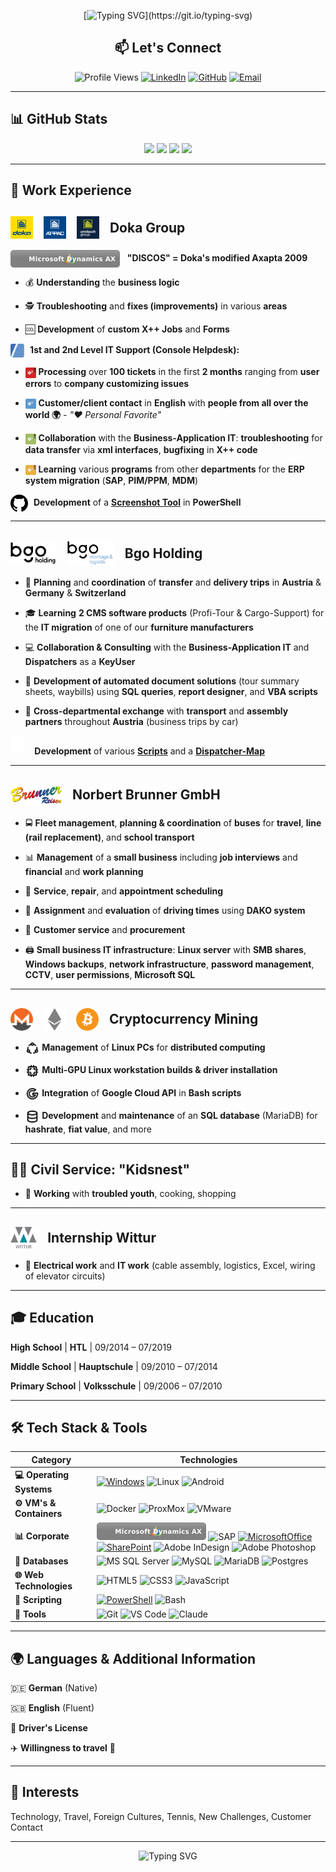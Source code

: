 <div align="center">
  
  <!-- Dynamic Typing Headline -->
  [![Typing SVG](https://readme-typing-svg.herokuapp.com?font=Fira+Code&size=28&duration=3000&pause=1000&color=00FF00&background=1A1A1A&center=true&vCenter=true&multiline=true&width=900&height=120&lines=👋+Welcome+to+my+GitHub!;🔧+Automation+Enthusiast+%7C+Problem+Solver;🏝️+Currently+on+Holiday!)](https://git.io/typing-svg)

## 📫 Let's Connect

![Profile Views](https://komarev.com/ghpvc/?username=Ezellhof&label=Profile%20views&color=00FF00&style=for-the-badge&labelColor=1A1A1A)
[![LinkedIn](https://img.shields.io/badge/LinkedIn-0077B5?style=for-the-badge&logo=linkedin&logoColor=white)](https://www.linkedin.com/in/erik-zellhofer-k1999?utm_source=share&utm_campaign=share_via&utm_content=profile&utm_medium=android_app)
[![GitHub](https://img.shields.io/badge/GitHub-100000?style=for-the-badge&logo=github&logoColor=white)](https://github.com/Ezellhof)
[![Email](https://img.shields.io/badge/Email-D14836?style=for-the-badge&logo=gmail&logoColor=white)](mailto:erik@kingslayer.cc)

</div>

---

## 📊 GitHub Stats

<div align="center">

<img height="150em" src="https://github-readme-stats.vercel.app/api/pin/?username=Ezellhof&repo=doka-screenshottool&theme=radical&bg_color=1A1A1A&title_color=00FF00&text_color=ffffff&icon_color=00FF00&border_color=00FF00&description_lines_count=3" />
<img height="150em" src="https://github-readme-stats.vercel.app/api?username=Ezellhof&show_icons=true&theme=radical&bg_color=1A1A1A&title_color=00FF00&text_color=ffffff&icon_color=00FF00&border_color=00FF00" />

<img height="150em" src="https://github-readme-stats.vercel.app/api/top-langs/?username=Ezellhof&layout=compact&theme=radical&bg_color=1A1A1A&title_color=00FF00&text_color=ffffff&border_color=00FF00" />
<img height="150em" src="https://github-readme-streak-stats.herokuapp.com/?user=Ezellhof&theme=radical&background=1A1A1A&stroke=00FF00&ring=00FF00&fire=00FF00&currStreakNum=ffffff&sideNums=ffffff&currStreakLabel=00FF00&sideLabels=ffffff&dates=ffffff" />

</div>

---

## 💼 Work Experience

## <img src="./assets/Doka_Logo_Square_RGB.svg" height="36" style="vertical-align: middle; margin-right: 12px;"> <img src="./assets/AtPac_Logo_Square_RGB.svg" height="36" style="vertical-align: bottom; margin-right: 12px;"> <img src="./assets/UG_Logo_Square_RGB_Lime_Blue.svg" height="36" style="vertical-align: middle; margin-right: 12px;"> <span style="vertical-align: middle;">Doka Group</span>

<img src="assets/AX2009_Badge.svg" alt="Logo" style="height: 2.0em; vertical-align: middle;"> &nbsp; **"DISCOS" = Doka's modified Axapta 2009**

* 💰 **Understanding** the **business logic**

- 🕵 **Troubleshooting** and **fixes (improvements)** in various **areas**

* 🆒 **Development** of **custom X++ Jobs** and **Forms**

<img src="assets/helpdesk-logo.svg" alt="Logo" style="height: 1.6em; vertical-align: middle; margin-left; margin-right: 5px;"> **1st and 2nd Level IT Support (Console Helpdesk):** 

* <img src="assets/Red_Bomb_Explo_Ticket.svg" alt="Red_Bomb_Ticket" style="height: 1.2em; vertical-align: middle;"> **Processing** over **100 tickets** in the first **2 months** ranging from **user errors** to **company customizing issues**

- <img src="assets/Blue_Ticket.svg" alt="Blue_Ticket" style="height: 1.2em; vertical-align: middle;">  **Customer/client contact** in **English** with **people from all over the world 🌍** - *"❤️ Personal Favorite"*

* <img src="assets/Green_Bomb_Explo_Ticket.svg" alt="Blue_Ticket" style="height: 1.2em; vertical-align: middle;"> **Collaboration** with the **Business-Application IT**: **troubleshooting** for **data transfer** via **xml interfaces**, **bugfixing** in **X++ code**

- <img src="assets/Yellow_Bomb_Explo_Ticket.svg" alt="Blue_Ticket" style="height: 1.2em; vertical-align: middle;"> **Learning** various **programs** from other **departments** for the **ERP system migration** (**SAP**, **PIM/PPM**, **MDM**)

<a href="https://github.com/Ezellhof"><img src="assets/github.svg" alt="Logo" style="height: 2.0em; vertical-align: middle; margin-right:5px;"></a> **Development** of a **[Screenshot Tool](https://github.com/Ezellhof/DOKA-ScreenShotTool)** in **PowerShell**

---

## <img src="assets/bgo_holding.svg" class="svg-darkmode" alt="Logo" style="height: 1.7em; vertical-align: middle; margin-right: 12px;"> <img src="assets/bgo_montage.svg" class="svg-darkmode" alt="Logo" style="height: 2.0em; vertical-align: middle; margin-right: 12px;"> <span style="vertical-align: middle;">Bgo Holding</span>

* 🚛 **Planning** and **coordination** of **transfer** and **delivery trips** in **Austria** & **Germany** & **Switzerland**

- 🎓 **Learning** **2 CMS software products** (Profi-Tour & Cargo-Support) for the **IT migration** of one of our **furniture manufacturers**

* 💻 **Collaboration & Consulting** with the **Business-Application IT** and **Dispatchers** as a **KeyUser**

- 🧾 **Development of automated document solutions** (tour summary sheets, waybills) using **SQL queries**, **report designer**, and **VBA scripts**

* 💁 **Cross-departmental exchange** with **transport** and **assembly partners** throughout **Austria** (business trips by car)

<img src="assets/github-button-light.svg" alt="Logo" style="height: 2em; margin-right: 12px;"> <span style="vertical-align: middle;"> **Development** of various **[Scripts](https://github.com/BMLZellEr/bgo_montage_und_logistik/tree/main/excel-makros)** and a **[Dispatcher-Map](https://bmlzeller.github.io/bgo_montage_und_logistik/austria_cargo_zone_map/index.html)** </span>

---

## <img src="assets/Brunner_Logo.svg" alt="Logo" style="height: 1.7em; vertical-align: middle; margin-right: 12px;"> <span style="vertical-align: middle;">Norbert Brunner GmbH</span>

* 🚍 **Fleet management**, **planning & coordination** of **buses** for **travel**, **line (rail replacement)**, and **school transport**

- 📊 **Management** of a **small business** including **job interviews** and **financial** and **work planning**

* 📆 **Service**, **repair**, and **appointment scheduling**

- 🚌 **Assignment** and **evaluation** of **driving times** using **DAKO system**

* 💸 **Customer service** and **procurement**

- 🖨️ **Small business IT infrastructure**: **Linux server** with **SMB shares**, **Windows backups**, **network infrastructure**, **password management**, **CCTV**, **user permissions**, **Microsoft SQL**

---

## <img src="assets/monero-colored.svg" alt="Logo" style="height: 1.7em; vertical-align: middle; margin-right: 12px;"> <img src="assets/ethereum-colored.svg" alt="Logo" style="height: 1.7em; vertical-align: middle; margin-right: 12px;"> <img src="assets/bitcoin-colored.svg" alt="Logo" style="height: 1.7em; vertical-align: middle; margin-right: 12px;"> <span style="vertical-align: middle;">Cryptocurrency Mining</span>

* <img src="assets/ubuntu.svg" class="svg-darkmode"  alt="Logo" style="height: 1.6em; vertical-align: middle;"> **Management** of **Linux PCs** for **distributed computing**

- <img src="assets/cpu.svg" class="svg-darkmode"  alt="Logo" style="height: 1.6em; vertical-align: middle;"> **Multi-GPU Linux workstation builds & driver installation**

* <img src="assets/google.svg" class="svg-darkmode" alt="Logo" style="height: 1.6em; vertical-align: middle;">  **Integration** of **Google Cloud API** in **Bash scripts**

- <img src="assets/database.svg" class="svg-darkmode"  alt="Logo" style="height: 1.6em; vertical-align: middle;"> **Development** and **maintenance** of an **SQL database** (MariaDB) for **hashrate**, **fiat value**, and more

---

## 🧑‍🏫 Civil Service: "Kidsnest"

* 🤹 **Working** with **troubled youth**, cooking, shopping

---

## <img src="assets/wittur.svg" alt="Logo" style="height: 1.7em; vertical-align: middle; margin-right: 12px;"> <span style="vertical-align: middle;">Internship Wittur</span>

* 🔌 **Electrical work** and **IT work** (cable assembly, logistics, Excel, wiring of elevator circuits)

---

## 🎓 Education

**High School** | **HTL** | 09/2014 – 07/2019

**Middle School** | **Hauptschule** | 09/2010 – 07/2014

**Primary School** | **Volksschule** | 09/2006 – 07/2010

---

## 🛠️ Tech Stack & Tools

<div align="center">

| Category | Technologies |
|----------|-------------|
| **💻 Operating Systems** | [![Windows](https://custom-icon-badges.demolab.com/badge/Windows-0078D6?logo=windows-logo-erik&logoColor=0C2340&style=for-the-badge)](https://www.microsoft.com) ![Linux](https://img.shields.io/badge/Linux-FCC624?style=for-the-badge&logo=linux&logoColor=black) ![Android](https://img.shields.io/badge/Android-3DDC84?style=for-the-badge&logo=android&logoColor=white) |
| **⚙️ VM's & Containers** | ![Docker](https://img.shields.io/badge/Docker-2496ED?style=for-the-badge&logo=docker&logoColor=white) ![ProxMox](https://img.shields.io/badge/Proxmox-E57000?style=for-the-badge&logo=proxmox&logoColor=white) ![VMware](https://img.shields.io/badge/VMware-231f20?style=for-the-badge&logo=VMware&logoColor=white) |
| **📊 Corporate** | <img src="assets/AX2009_Badge.svg" alt="Microsoft Dynamics AX" height="28"/> ![SAP](https://img.shields.io/badge/SAP-0FAAFF?style=for-the-badge&logo=sap&logoColor=white) [![MicrosoftOffice](https://custom-icon-badges.demolab.com/badge/Microsoft%20Office-D83B01?logo=office-logo-erik&logoColor=FFFFFF&style=for-the-badge)](https://www.microsoft.com) [![SharePoint](https://custom-icon-badges.demolab.com/badge/Sharepoint-1a9ba1?logo=sharepoint-logo-erik&logoColor=FFFFFF&style=for-the-badge)](https://www.microsoft.com) ![Adobe InDesign](https://img.shields.io/badge/Adobe%20InDesign-49021F?style=for-the-badge&logo=adobeindesign&logoColor=white) ![Adobe Photoshop](https://img.shields.io/badge/adobe%20photoshop-%2331A8FF.svg?style=for-the-badge&logo=adobe%20photoshop&logoColor=white) |
| **💾 Databases** | ![MS SQL Server](https://img.shields.io/badge/Microsoft%20SQL%20Server-CC2927?style=for-the-badge&logo=microsoft%20sql%20server&logoColor=white) ![MySQL](https://img.shields.io/badge/mysql-%2300f.svg?style=for-the-badge&logo=mysql&logoColor=white) ![MariaDB](https://img.shields.io/badge/MariaDB-003545?style=for-the-badge&logo=mariadb&logoColor=white) ![Postgres](https://img.shields.io/badge/PostgreSQL-316192?style=for-the-badge&logo=postgresql&logoColor=white) |
| **🌐 Web Technologies** | ![HTML5](https://img.shields.io/badge/html5-%23E34F26.svg?style=for-the-badge&logo=html5&logoColor=white) ![CSS3](https://img.shields.io/badge/css3-%231572B6.svg?style=for-the-badge&logo=css3&logoColor=white) ![JavaScript](https://img.shields.io/badge/javascript-%23323330.svg?style=for-the-badge&logo=javascript&logoColor=%23F7DF1E) |
| **📃 Scripting** | [![PowerShell](https://custom-icon-badges.demolab.com/badge/Powershell-5391FE?logo=powershell-logo-erik&logoColor=&style=for-the-badge)](https://www.microsoft.com) ![Bash](https://img.shields.io/badge/Bash-4EAA25?style=for-the-badge&logo=GNU%20Bash&logoColor=white) |
| **🔧 Tools** | ![Git](https://img.shields.io/badge/git-%23F05033.svg?style=for-the-badge&logo=git&logoColor=white) ![VS Code](https://img.shields.io/badge/Visual%20Studio%20Code-0078d7.svg?style=for-the-badge&logo=visual-studio-code&logoColor=white) ![Claude](https://img.shields.io/badge/Claude-D97757?style=for-the-badge&logo=claude&logoColor=white) |

</div>

---

## 🌍 Languages & Additional Information

🇩🇪 **German** (Native)
 
🇬🇧 **English** (Fluent)

🚗 **Driver's License**

✈️ **Willingness to travel** 💯

---

## 🎯 Interests

Technology, Travel, Foreign Cultures, Tennis, New Challenges, Customer Contact

---

<div align="center">
  
![Typing SVG](https://readme-typing-svg.herokuapp.com?font=Fira+Code&size=20&duration=2000&pause=1000&color=00FF00&center=true&vCenter=true&width=500&lines=Keep+coding!+💻;Automation+is+Key!+🔧;Thanks+for+visiting+my+profile!+🚀)

</div>
